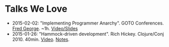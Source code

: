 Talks We Love
=============

+ 2015-02-02: "Implementing Programmer Anarchy". GOTO Conferences. [Fred George](https://twitter.com/fgeorge52). ~1h. [Video/Slides](https://www.youtube.com/watch?v=tIxHmsWCd7g)
+ 2015-01-26: "Hammock-driven development". Rich Hickey. Clojure/Conj 2010. 40min. [Video](https://www.youtube.com/watch?v=f84n5oFoZBc). [Notes](https://github.com/matthiasn/talk-transcripts/blob/master/Hickey_Rich/HammockDrivenDev.md).

